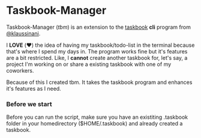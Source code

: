 # Taskbook-Manager
Taskbook-Manager (*tbm*) is an extension to the [taskbook](https://github.com/klaussinani/taskbook) **cli** program from
[@klaussinani](https://github.com/klaussinani).

I **LOVE** (♥️) the idea of having my taskbook/todo-list in the terminal because that's where I spend my days in. The
program works fine but it's features are a bit restricted. Like, I **cannot** create another taskbook for, let's say, a
project I'm working on or share a existing taskbook with one of my coworkers.

Because of this I created tbm. It takes the taskbook program and enhances it's features as I need.

### Before we start
Before you can run the script, make sure you have an existiting .taskbook folder in your homedirectory
($HOME/.taskbook) and already created a taskbook.

